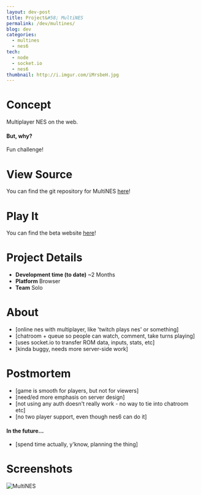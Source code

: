 ```yaml
---
layout: dev-post
title: Project&#58; MultiNES
permalink: /dev/multines/
blog: dev
categories:
  - multines
  - nes6
tech:
  - node
  - socket.io
  - nes6
thumbnail: http://i.imgur.com/iMrsbeH.jpg
---
```


# Concept

Multiplayer NES on the web.

#### But, why?

Fun challenge!

# View Source

You can find the git repository for MultiNES [here](https://github.com/andymikulski/multines)!

# Play It

You can find the beta website [here](https://multines.neocities.org/)!


# Project Details

- **Development time (to date)** ~2 Months
- **Platform** Browser
- **Team** Solo

# About

- [online nes with multiplayer, like 'twitch plays nes' or something]
- [chatroom + queue so people can watch, comment, take turns playing]
- [uses socket.io to transfer ROM data, inputs, stats, etc]
- [kinda buggy, needs more server-side work]

# Postmortem

- [game is smooth for players, but not for viewers]
- [need/ed more emphasis on server design]
- [not using any auth doesn't really work - no way to tie into chatroom etc]
- [no two player support, even though nes6 can do it]

#### In the future...

- [spend time actually, y'know, planning the thing]


# Screenshots

![MultiNES](http://i.imgur.com/iMrsbeH.jpg)
